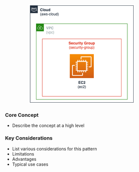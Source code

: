 <p align="center">
    <img class="pattern-image" alt="Architecture" src="./images/demo-architecture.png" />   
</p>

### Core Concept
* Describe the concept at a high level

### Key Considerations
* List various considerations for this pattern
* Limitations
* Advantages
* Typical use cases

